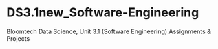 # DS3.1new_Software-Engineering
Bloomtech Data Science, Unit 3.1 (Software Engineering) Assignments &amp; Projects
